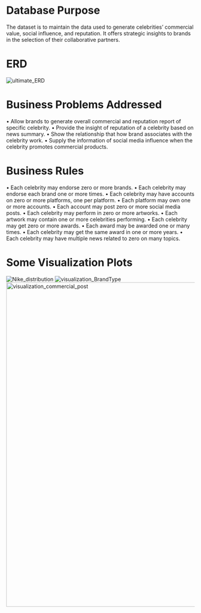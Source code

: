# Database Purpose
The dataset is to maintain the data used to generate celebrities’ commercial value, social influence, and reputation. It offers strategic insights to brands in the selection of their collaborative partners.
# ERD
![ultimate_ERD](https://github.com/YannisCS/Celebrity-Evaluation-Database/assets/34790986/87790b01-45c4-4d69-9ffc-96463418c000)

# Business Problems Addressed
•	Allow brands to generate overall commercial and reputation report of specific celebrity.
•	Provide the insight of reputation of a celebrity based on news summary.
•	Show the relationship that how brand associates with the celebrity work.
•	Supply the information of social media influence when the celebrity promotes commercial products.

# Business Rules
•	Each celebrity may endorse zero or more brands.
•	Each celebrity may endorse each brand one or more times.
•	Each celebrity may have accounts on zero or more platforms, one per platform.
•	Each platform may own one or more accounts.
•	Each account may post zero or more social media posts.
•	Each celebrity may perform in zero or more artworks.
•	Each artwork may contain one or more celebrities performing.
•	Each celebrity may get zero or more awards.
•	Each award may be awarded one or many times.
•	Each celebrity may get the same award in one or more years.
•	Each celebrity may have multiple news related to zero on many topics.

# Some Visualization Plots
![Nike_distribution](https://github.com/YannisCS/Celebrity-Database-for-Brand-Endorsement/assets/34790986/85c573b8-1040-499a-9989-507d9efad383)
![visualization_BrandType](https://github.com/YannisCS/Celebrity-Database-for-Brand-Endorsement/assets/34790986/5b34ab83-b9e1-4bd8-9678-384375a53d82)
<img width="867" alt="visualization_commercial_post" src="https://github.com/YannisCS/Celebrity-Database-for-Brand-Endorsement/assets/34790986/0340b6a9-fd3e-4236-b140-2cb744deb4b3">
